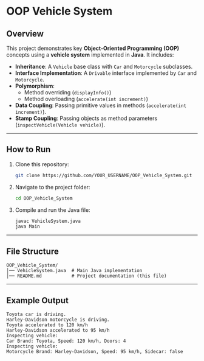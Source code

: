 # OOP Vehicle System

## Overview

This project demonstrates key **Object-Oriented Programming (OOP)** concepts using a **vehicle system** implemented in **Java**. It includes:

- **Inheritance**: A `Vehicle` base class with `Car` and `Motorcycle` subclasses.
- **Interface Implementation**: A `Drivable` interface implemented by `Car` and `Motorcycle`.
- **Polymorphism**: 
  - Method overriding (`displayInfo()`)
  - Method overloading (`accelerate(int increment)`)
- **Data Coupling**: Passing primitive values in methods (`accelerate(int increment)`).
- **Stamp Coupling**: Passing objects as method parameters (`inspectVehicle(Vehicle vehicle)`).

---

## How to Run

1. Clone this repository:

    ```sh
    git clone https://github.com/YOUR_USERNAME/OOP_Vehicle_System.git
    ```

2. Navigate to the project folder:

    ```sh
    cd OOP_Vehicle_System
    ```

3. Compile and run the Java file:

    ```sh
    javac VehicleSystem.java
    java Main
    ```

---

## File Structure

```plaintext
OOP_Vehicle_System/
│── VehicleSystem.java  # Main Java implementation
│── README.md           # Project documentation (this file)
```

---

## Example Output

```plaintext
Toyota car is driving.
Harley-Davidson motorcycle is driving.
Toyota accelerated to 120 km/h
Harley-Davidson accelerated to 95 km/h
Inspecting vehicle:
Car Brand: Toyota, Speed: 120 km/h, Doors: 4
Inspecting vehicle:
Motorcycle Brand: Harley-Davidson, Speed: 95 km/h, Sidecar: false
```

